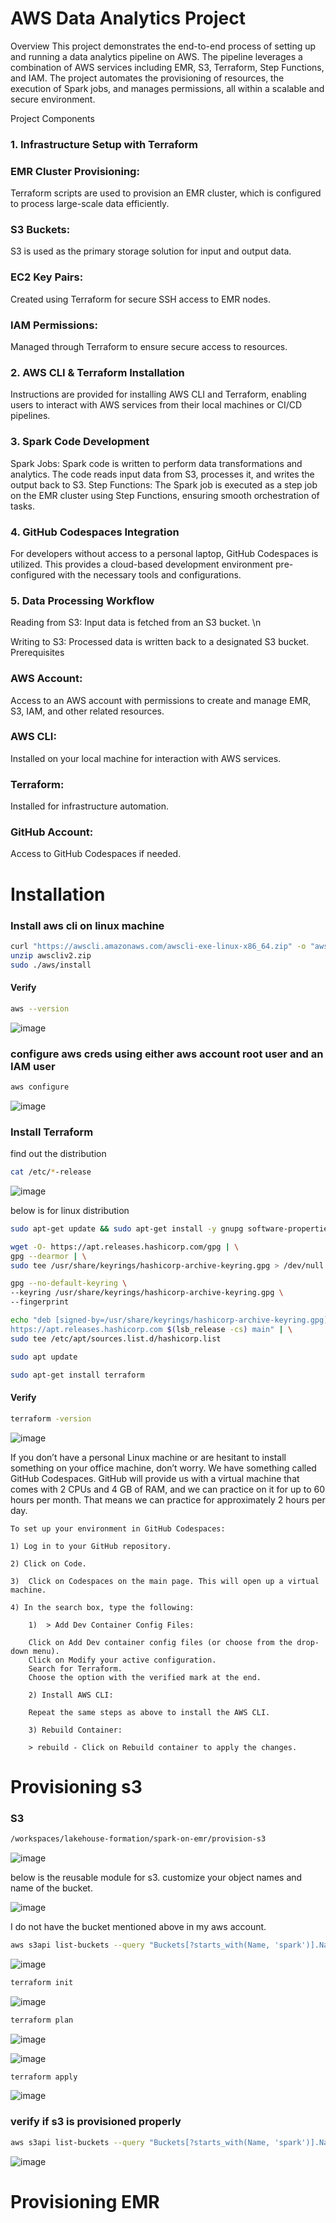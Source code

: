 
# AWS Data Analytics Project

Overview
This project demonstrates the end-to-end process of setting up and running a data analytics pipeline on AWS. The pipeline leverages a combination of AWS services including EMR, S3, Terraform, Step Functions, and IAM. The project automates the provisioning of resources, the execution of Spark jobs, and manages permissions, all within a scalable and secure environment.

Project Components

### 1. Infrastructure Setup with Terraform
### EMR Cluster Provisioning: 
Terraform scripts are used to provision an EMR cluster, which is configured to process large-scale data efficiently.
### S3 Buckets: 
S3 is used as the primary storage solution for input and output data.
### EC2 Key Pairs: 
Created using Terraform for secure SSH access to EMR nodes.
### IAM Permissions: 
Managed through Terraform to ensure secure access to resources.
### 2. AWS CLI & Terraform Installation
Instructions are provided for installing AWS CLI and Terraform, enabling users to interact with AWS services from their local machines or CI/CD pipelines.
### 3. Spark Code Development
Spark Jobs: Spark code is written to perform data transformations and analytics. The code reads input data from S3, processes it, and writes the output back to S3.
Step Functions: The Spark job is executed as a step job on the EMR cluster using Step Functions, ensuring smooth orchestration of tasks.
### 4. GitHub Codespaces Integration
For developers without access to a personal laptop, GitHub Codespaces is utilized. This provides a cloud-based development environment pre-configured with the necessary tools and configurations.
### 5. Data Processing Workflow
Reading from S3: Input data is fetched from an S3 bucket. \n

Writing to S3: Processed data is written back to a designated S3 bucket.
Prerequisites
### AWS Account: 
Access to an AWS account with permissions to create and manage EMR, S3, IAM, and other related resources.
### AWS CLI: 
Installed on your local machine for interaction with AWS services.
### Terraform: 
Installed for infrastructure automation.
### GitHub Account: 
Access to GitHub Codespaces if needed.


# Installation

### Install aws cli on linux machine

```bash
curl "https://awscli.amazonaws.com/awscli-exe-linux-x86_64.zip" -o "awscliv2.zip"
unzip awscliv2.zip
sudo ./aws/install
```
#### Verify

```bash
aws --version
```
![image](https://github.com/user-attachments/assets/fad27b5d-c850-4ed2-8736-2e1c5f757cb2)

### configure aws creds using either aws account root user and an IAM user
```bash
aws configure
```
![image](https://github.com/user-attachments/assets/a17763f7-69eb-4498-b266-907d5904508f)

### Install Terraform

find out the distribution

```bash
cat /etc/*-release
```
![image](https://github.com/user-attachments/assets/e00ca1a4-2d99-4a51-9fbd-f15ca91b8ec4)

below is for linux distribution

```bash
sudo apt-get update && sudo apt-get install -y gnupg software-properties-common
```

```bash
wget -O- https://apt.releases.hashicorp.com/gpg | \
gpg --dearmor | \
sudo tee /usr/share/keyrings/hashicorp-archive-keyring.gpg > /dev/null

```
```bash
gpg --no-default-keyring \
--keyring /usr/share/keyrings/hashicorp-archive-keyring.gpg \
--fingerprint

```

```bash
echo "deb [signed-by=/usr/share/keyrings/hashicorp-archive-keyring.gpg] \
https://apt.releases.hashicorp.com $(lsb_release -cs) main" | \
sudo tee /etc/apt/sources.list.d/hashicorp.list

```

```bash
sudo apt update
```
```bash
sudo apt-get install terraform
```
#### Verify

```bash
terraform -version
```
![image](https://github.com/user-attachments/assets/e21eb583-17e3-47b8-b3b2-40e62ea4107c)


If you don’t have a personal Linux machine or are hesitant to install something on your office machine, don’t worry. We have something called GitHub Codespaces. GitHub will provide us with a virtual machine that comes with 2 CPUs and 4 GB of RAM, and we can practice on it for up to 60 hours per month. That means we can practice for approximately 2 hours per day.

    To set up your environment in GitHub Codespaces:

    1) Log in to your GitHub repository.

    2) Click on Code.
    
    3)  Click on Codespaces on the main page. This will open up a virtual machine.

    4) In the search box, type the following:

        1)  > Add Dev Container Config Files:

        Click on Add Dev container config files (or choose from the drop-down menu).
        Click on Modify your active configuration.
        Search for Terraform.
        Choose the option with the verified mark at the end.

        2) Install AWS CLI:

        Repeat the same steps as above to install the AWS CLI.

        3) Rebuild Container:

        > rebuild - Click on Rebuild container to apply the changes.



# Provisioning s3

### S3
```bash
/workspaces/lakehouse-formation/spark-on-emr/provision-s3
```
![image](https://github.com/user-attachments/assets/d62aaec3-f24c-4d29-9b72-64a6fcd1b36a)

below is the reusable module for s3. customize your object names and name of the bucket.

![image](https://github.com/user-attachments/assets/87884761-e1a3-4bb6-aca9-24fb30bd6d79)

I do not have the bucket mentioned above in my aws account.

```bash
aws s3api list-buckets --query "Buckets[?starts_with(Name, 'spark')].Name" --output text
```
![image](https://github.com/user-attachments/assets/123663dd-6ddc-4142-851c-f4bb89452111)

```bash
terraform init
```
![image](https://github.com/user-attachments/assets/096b99af-464c-4fb5-aeca-a7b649ba53eb)

```bash
terraform plan
```
![image](https://github.com/user-attachments/assets/0e342a19-6f9a-4df8-a2e0-0bb9eb5cc933)

![image](https://github.com/user-attachments/assets/7e616376-3169-4279-bbb3-b9fc1b7a0bcb)


```bash
terraform apply
```
![image](https://github.com/user-attachments/assets/5e1c92a1-9f5b-4031-b1a8-a31948550642)

### verify if s3 is provisioned properly

```bash
aws s3api list-buckets --query "Buckets[?starts_with(Name, 'spark')].Name" --output text
```
![image](https://github.com/user-attachments/assets/bc382089-e4de-41a4-98af-e12b81291a62)

# Provisioning EMR









